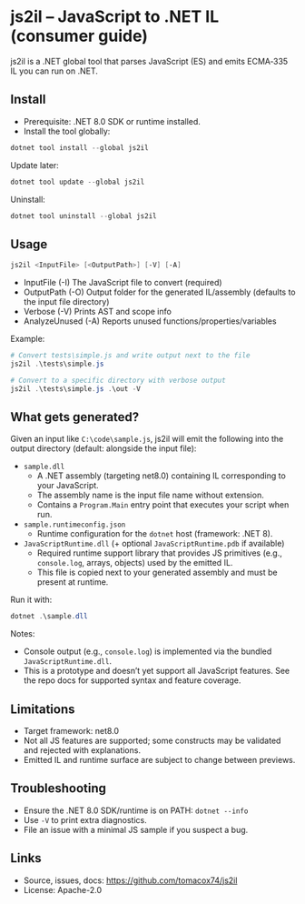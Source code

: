 # js2il – JavaScript to .NET IL (consumer guide)

js2il is a .NET global tool that parses JavaScript (ES) and emits ECMA‑335 IL you can run on .NET.

## Install

- Prerequisite: .NET 8.0 SDK or runtime installed.
- Install the tool globally:

```powershell
dotnet tool install --global js2il
```

Update later:

```powershell
dotnet tool update --global js2il
```

Uninstall:

```powershell
dotnet tool uninstall --global js2il
```

## Usage

```powershell
js2il <InputFile> [<OutputPath>] [-V] [-A]
```

- InputFile (-I)       The JavaScript file to convert (required)
- OutputPath (-O)      Output folder for the generated IL/assembly (defaults to the input file directory)
- Verbose (-V)         Prints AST and scope info
- AnalyzeUnused (-A)   Reports unused functions/properties/variables

Example:

```powershell
# Convert tests\simple.js and write output next to the file
js2il .\tests\simple.js

# Convert to a specific directory with verbose output
js2il .\tests\simple.js .\out -V
```

## What gets generated?

Given an input like `C:\code\sample.js`, js2il will emit the following into the output directory (default: alongside the input file):

- `sample.dll`
	- A .NET assembly (targeting net8.0) containing IL corresponding to your JavaScript.
	- The assembly name is the input file name without extension.
	- Contains a `Program.Main` entry point that executes your script when run.
- `sample.runtimeconfig.json`
	- Runtime configuration for the `dotnet` host (framework: .NET 8).
- `JavaScriptRuntime.dll` (+ optional `JavaScriptRuntime.pdb` if available)
	- Required runtime support library that provides JS primitives (e.g., `console.log`, arrays, objects) used by the emitted IL.
	- This file is copied next to your generated assembly and must be present at runtime.

Run it with:

```powershell
dotnet .\sample.dll
```

Notes:

- Console output (e.g., `console.log`) is implemented via the bundled `JavaScriptRuntime.dll`.
- This is a prototype and doesn’t yet support all JavaScript features. See the repo docs for supported syntax and feature coverage.

## Limitations

- Target framework: net8.0
- Not all JS features are supported; some constructs may be validated and rejected with explanations.
- Emitted IL and runtime surface are subject to change between previews.

## Troubleshooting

- Ensure the .NET 8.0 SDK/runtime is on PATH: `dotnet --info`
- Use `-V` to print extra diagnostics.
- File an issue with a minimal JS sample if you suspect a bug.

## Links

- Source, issues, docs: https://github.com/tomacox74/js2il
- License: Apache-2.0
